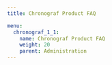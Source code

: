 ```yaml
---
title: Chronograf Product FAQ

menu:
  chronograf_1_1:
    name: Chronograf Product FAQ
    weight: 20
    parent: Administration
---
```

